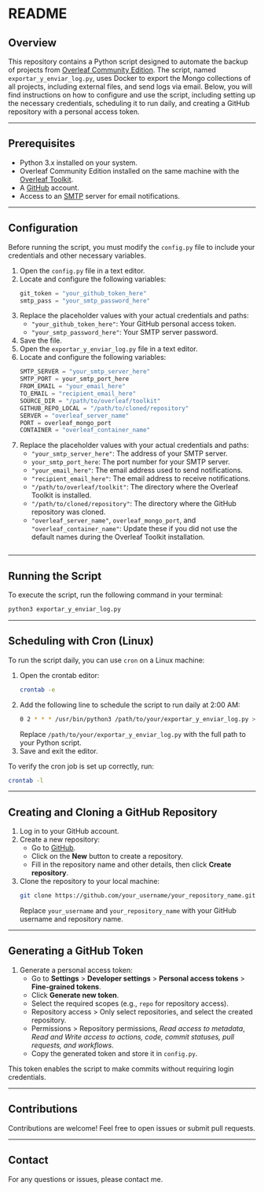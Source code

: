 # README

## Overview

This repository contains a Python script designed to automate the backup of projects from [Overleaf Community Edition](https://github.com/overleaf/). The script, named `exportar_y_enviar_log.py`, uses Docker to export the Mongo collections of all projects, including external files, and send logs via email. Below, you will find instructions on how to configure and use the script, including setting up the necessary credentials, scheduling it to run daily, and creating a GitHub repository with a personal access token.

---

## Prerequisites

- Python 3.x installed on your system.
- Overleaf Community Edition installed on the same machine with the [Overleaf Toolkit](https://github.com/overleaf/toolkit/).
- A [GitHub](https://github.com) account.
- Access to an [SMTP](https://en.wikipedia.org/wiki/Simple_Mail_Transfer_Protocol) server for email notifications.

---

## Configuration

Before running the script, you must modify the `config.py` file to include your credentials and other necessary variables.

1. Open the `config.py` file in a text editor.
2. Locate and configure the following variables:
    ```python
    git_token = "your_github_token_here"
    smtp_pass = "your_smtp_password_here"
    ```
3. Replace the placeholder values with your actual credentials and paths:
    - `"your_github_token_here"`: Your GitHub personal access token.
    - `"your_smtp_password_here"`: Your SMTP server password.
4. Save the file.
5. Open the `exportar_y_enviar_log.py` file in a text editor.
6. Locate and configure the following variables:
    ```python
    SMTP_SERVER = "your_smtp_server_here"
    SMTP_PORT = your_smtp_port_here
    FROM_EMAIL = "your_email_here"
    TO_EMAIL = "recipient_email_here"
    SOURCE_DIR = "/path/to/overleaf/toolkit"
    GITHUB_REPO_LOCAL = "/path/to/cloned/repository"
    SERVER = "overleaf_server_name"
    PORT = overleaf_mongo_port
    CONTAINER = "overleaf_container_name"
7. Replace the placeholder values with your actual credentials and paths:
    - `"your_smtp_server_here"`: The address of your SMTP server.
    - `your_smtp_port_here`: The port number for your SMTP server.
    - `"your_email_here"`: The email address used to send notifications.
    - `"recipient_email_here"`: The email address to receive notifications.
    - `"/path/to/overleaf/toolkit"`: The directory where the Overleaf Toolkit is installed.
    - `"/path/to/cloned/repository"`: The directory where the GitHub repository was cloned.
    - `"overleaf_server_name"`, `overleaf_mongo_port`, and `"overleaf_container_name"`: Update these if you did not use the default names during the Overleaf Toolkit installation.
    ```
---

## Running the Script

To execute the script, run the following command in your terminal:
```bash
python3 exportar_y_enviar_log.py
```

---

## Scheduling with Cron (Linux)

To run the script daily, you can use `cron` on a Linux machine:

1. Open the crontab editor:
    ```bash
    crontab -e
    ```
2. Add the following line to schedule the script to run daily at 2:00 AM:
    ```bash
    0 2 * * * /usr/bin/python3 /path/to/your/exportar_y_enviar_log.py >/dev/null 2>&1
    ```
    Replace `/path/to/your/exportar_y_enviar_log.py` with the full path to your Python script.
3. Save and exit the editor.

To verify the cron job is set up correctly, run:
```bash
crontab -l
```

---

## Creating and Cloning a GitHub Repository

1. Log in to your GitHub account.
2. Create a new repository:
    - Go to [GitHub](https://github.com).
    - Click on the **New** button to create a repository.
    - Fill in the repository name and other details, then click **Create repository**.
3. Clone the repository to your local machine:
    ```bash
    git clone https://github.com/your_username/your_repository_name.git
    ```
    Replace `your_username` and `your_repository_name` with your GitHub username and repository name.

---

## Generating a GitHub Token

1. Generate a personal access token:
    - Go to **Settings** > **Developer settings** > **Personal access tokens** > **Fine-grained tokens**.
    - Click **Generate new token**.
    - Select the required scopes (e.g., `repo` for repository access).
    - Repository access > Only select repositories, and select the created repository.
    - Permissions > Repository permissions, *Read access to metadata*, *Read and Write access to actions, code, commit statuses, pull requests, and workflows*.
    - Copy the generated token and store it in `config.py`.

This token enables the script to make commits without requiring login credentials.

---

## Contributions

Contributions are welcome! Feel free to open issues or submit pull requests.

---

## Contact

For any questions or issues, please contact me.


